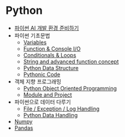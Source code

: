 # Python
* [파이썬 AI 개발 환경 준비하기]()
* 파이썬 기초문법
    * [Variables]()
    * [Function & Console I/O]()
    * [Conditionals & Loops]()
    * [String and advanced function concept]()
    * [Python Data Structure]()
    * [Pythonic Code]()
* 객체 지향 프로그래밍
    * [Python Object Oriented Programming]()
    * [Module and Project]()
* 파이썬으로 데이터 다루기
    * [File / Exception / Log Handling]()
    * [Python Data Handling]()
* [Numpy]()
* [Pandas]()